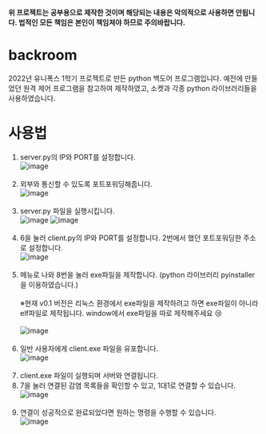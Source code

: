 **위 프로젝트는 공부용으로 제작한 것이며 해당되는 내용은 악의적으로 사용하면 안됩니다. 법적인 모든 책임은 본인이 책임져야 하므로 주의바랍니다.**
# backroom
2022년 유니폭스 1학기 프로젝트로 만든 python 백도어 프로그램입니다. 예전에 만들었던 원격 제어 프로그램을 참고하여 제작하였고, 소켓과 각종 python 라이브러리들을 사용하였습니다.

# 사용법
1. server.py의 IP와 PORT를 설정합니다.<br>
![image](https://user-images.githubusercontent.com/74079392/187983387-3922733a-b9b6-4655-a4b3-e31ce594b2b5.png)<br><br>
2. 외부와 통신할 수 있도록 포트포워딩해줍니다. <br>
![image](https://user-images.githubusercontent.com/74079392/187984277-3292637c-d43d-4f37-a399-65d36a84343a.png)<br><br>
3. server.py 파일을 실행시킵니다.<br>
![image](https://user-images.githubusercontent.com/74079392/187984387-3e409bb9-52bc-4b4b-b672-7e3c9be498b2.png)
![image](https://user-images.githubusercontent.com/74079392/187984447-a27c266b-4b31-4f24-b8f6-488ed87a670a.png)<br><br>
4. 6을 눌러 client.py의 IP와 PORT를 설정합니다. 2번에서 했던 포트포워딩한 주소로 설정합니다.<br>
![image](https://user-images.githubusercontent.com/74079392/187985669-3ad29f0f-f653-4dcf-8b5f-16f8380d2e7f.png)<br><br>
5. 메뉴로 나와 8번을 눌러 exe파일을 제작합니다. (python 라이브러리 pyinstaller을 이용하였습니다.)<br><br>
※현재 v0.1 버전은 리눅스 환경에서 exe파일을 제작하려고 하면 exe파일이 아니라 elf파일로 제작됩니다. window에서 exe파일을 따로 제작해주세요 😢<br><br>
![image](https://user-images.githubusercontent.com/74079392/187985861-5a5a40fe-ef6f-406e-b253-b047473c0313.png)<br><br>
6. 일반 사용자에게 client.exe 파일을 유포합니다.<br>
![image](https://user-images.githubusercontent.com/74079392/187989521-521548ea-b18c-448c-b98d-1c495960db53.png)<br><br>
8. client.exe 파일이 실행되며 서버와 연결됩니다.<br>
9. 7을 눌러 연결된 감염 목록들을 확인할 수 있고, 1대1로 연결할 수 있습니다.<br>
![image](https://user-images.githubusercontent.com/74079392/187991243-56231ebb-1b49-4b2b-8059-2e3d302931cb.png)<br><br>
10. 연결이 성공적으로 완료되었다면 원하는 명령을 수행할 수 있습니다.<br>
![image](https://user-images.githubusercontent.com/74079392/187991366-fce07668-6bd2-4130-84b3-54f841e472c5.png)<br><br>


